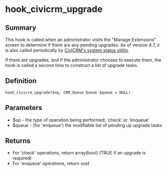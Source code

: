 # hook_civicrm_upgrade

## Summary

This hook is called when an administrator visits the "Manage Extensions"
screen to determine if there are any pending upgrades. As of version
4.7, it is also called periodically by [CiviCRM's system status
utility](https://docs.civicrm.org/user/en/stable/initial-set-up/civicrm-system-status/).

If there are upgrades, and if the administrator chooses to execute them,
the hook is called a second time to construct a list of upgrade tasks.

## Definition

    hook_civicrm_upgrade($op, CRM_Queue_Queue $queue = NULL)

## Parameters

-   $op - the type of operation being performed; 'check' or 'enqueue'
-   $queue - (for 'enqueue') the modifiable list of pending up upgrade
    tasks

## Returns

-   For 'check' operations, return array(bool) (TRUE if an upgrade is
    required)
-   For 'enqueue' operations, return void